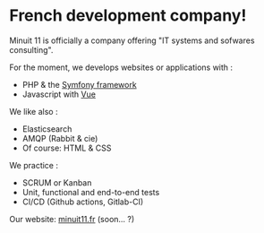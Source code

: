 # French development company!

Minuit 11 is officially a company offering "IT systems and sofwares consulting".

For the moment, we develops websites or applications with :
* PHP & the [Symfony framework](https://github.com/symfony/symfony)
* Javascript with [Vue](https://github.com/vuejs/core)

We like also :
* Elasticsearch
* AMQP (Rabbit & cie)
* Of course: HTML & CSS

We practice : 
* SCRUM or Kanban
* Unit, functional and end-to-end tests
* CI/CD (Github actions, Gitlab-CI)


Our website: [minuit11.fr](https://minuit11.fr) (soon... ?)

